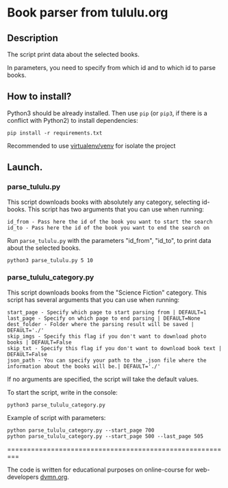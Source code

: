 # Book parser from tululu.org

## Description

The script print data about the selected books.

In parameters, you need to specify from which id and to which id to parse books.

## How to install?

Python3 should be already installed. 
Then use `pip` (or `pip3`, if there is a conflict with Python2) to install dependencies:

```commandline
pip install -r requirements.txt
```

Recommended to use [virtualenv/venv](https://docs.python.org/3/library/venv.html) for isolate the project

## Launch.
### parse_tululu.py

This script downloads books with absolutely any category, selecting id-books. This script has two arguments that you can use when running:
```commandline
id_from - Pass here the id of the book you want to start the search
id_to - Pass here the id of the book you want to end the search on
```
Run `parse_tululu.py` with the parameters "id_from", "id_to", to print data about the selected books.
```commandline
python3 parse_tululu.py 5 10
```

### parse_tululu_category.py

This script downloads books from the "Science Fiction" category. This script has several arguments that you can use when running:

```commandline
start_page - Specify which page to start parsing from | DEFAULT=1
last_page - Specify on which page to end parsing | DEFAULT=None
dest_folder - Folder where the parsing result will be saved | DEFAULT='./'
skip_imgs - Specify this flag if you don't want to download photo books | DEFAULT=False
skip_txt - Specify this flag if you don't want to download book text | DEFAULT=False
json_path - You can specify your path to the .json file where the information about the books will be.| DEFAULT='./'
```
If no arguments are specified, the script will take the default values.

To start the script, write in the console:
```commandline
python3 parse_tululu_category.py
```

Example of script with parameters:
```commandline
python parse_tululu_category.py --start_page 700
python parse_tululu_category.py --start_page 500 --last_page 505

```

=========================================================

The code is written for educational purposes on online-course for web-developers [dvmn.org](https://dvmn.org).